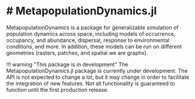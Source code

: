 # # MetapopulationDynamics.jl

MetapopulationDynamics is a package for generalizable simulation of population
dynamics across space, including models of occurrence, occupancy, and abundance,
dispersal, response to environmental conditions, and more. In addition, these
models can be run on different geometries (rasters, patches, and spatial we are
graphs).

!!! warning "This package is in development" The MetapopulationDynamics.jl
package is currently under development. The API is not expected to change a lot,
but it may change in order to facilitate the integration of new features. Not
all functionality is guaranteed to function until the first production release.
